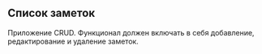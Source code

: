 ## Список заметок

Приложение CRUD. Функционал должен включать в себя добавление, редактирование и удаление заметок.